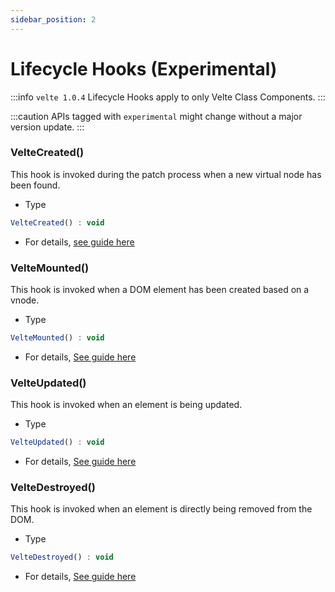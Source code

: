 ```yaml
---
sidebar_position: 2
---
```


# Lifecycle Hooks (Experimental)

:::info
`velte 1.0.4` Lifecycle Hooks apply to only Velte Class Components.
:::

:::caution
APIs tagged with `experimental` might change without a major version update.
:::

### VelteCreated()
This hook is invoked during the patch process when a new virtual node has been found.

* Type
```js
VelteCreated() : void
```

* For details, [see guide here](../essentials/hooks.md#veltecreated)

### VelteMounted()
This hook is invoked when a DOM element has been created based on a vnode.

* Type
```js
VelteMounted() : void
```

* For details, [See guide here](../essentials/hooks.md#veltemounted)

### VelteUpdated()
This hook is invoked when an element is being updated.

* Type
```js
VelteUpdated() : void
```

* For details, [See guide here](../essentials/hooks.md#velteupdated)

### VelteDestroyed()
This hook is invoked when an element is directly being removed from the DOM.

* Type
```js
VelteDestroyed() : void
```

* For details, [See guide here](../essentials/hooks.md#veltedestroyed)